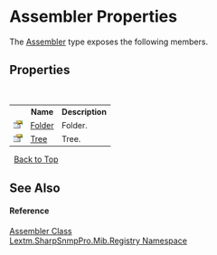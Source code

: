 # Assembler Properties
 

The <a href="T_Lextm_SharpSnmpPro_Mib_Registry_Assembler">Assembler</a> type exposes the following members.


## Properties
&nbsp;<table><tr><th></th><th>Name</th><th>Description</th></tr><tr><td>![Public property](media/pubproperty.gif "Public property")</td><td><a href="P_Lextm_SharpSnmpPro_Mib_Registry_Assembler_Folder">Folder</a></td><td>
Folder.</td></tr><tr><td>![Public property](media/pubproperty.gif "Public property")</td><td><a href="P_Lextm_SharpSnmpPro_Mib_Registry_Assembler_Tree">Tree</a></td><td>
Tree.</td></tr></table>&nbsp;
<a href="#assembler-properties">Back to Top</a>

## See Also


#### Reference
<a href="T_Lextm_SharpSnmpPro_Mib_Registry_Assembler">Assembler Class</a><br /><a href="N_Lextm_SharpSnmpPro_Mib_Registry">Lextm.SharpSnmpPro.Mib.Registry Namespace</a><br />